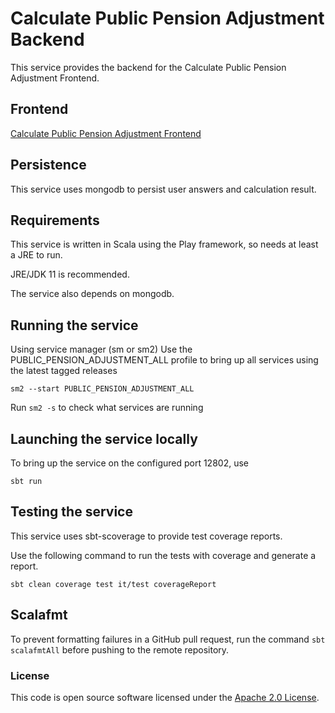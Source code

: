 
# Calculate Public Pension Adjustment Backend
This service provides the backend for the Calculate Public Pension Adjustment Frontend.

## Frontend
[Calculate Public Pension Adjustment Frontend](https://github.com/hmrc/calculate-public-pension-adjustment-frontend)

## Persistence
This service uses mongodb to persist user answers and calculation result.

## Requirements
This service is written in Scala using the Play framework, so needs at least a JRE to run.

JRE/JDK 11 is recommended.

The service also depends on mongodb.

## Running the service
Using service manager (sm or sm2)
Use the PUBLIC_PENSION_ADJUSTMENT_ALL profile to bring up all services using the latest tagged releases
```
sm2 --start PUBLIC_PENSION_ADJUSTMENT_ALL
```

Run `sm2 -s` to check what services are running

## Launching the service locally
To bring up the service on the configured port 12802, use

```
sbt run
```

## Testing the service
This service uses sbt-scoverage to provide test coverage reports.

Use the following command to run the tests with coverage and generate a report.
```
sbt clean coverage test it/test coverageReport
```

## Scalafmt
To prevent formatting failures in a GitHub pull request,
run the command ``sbt scalafmtAll`` before pushing to the remote repository.

### License
This code is open source software licensed under the [Apache 2.0 License]("https://www.apache.org/licenses/LICENSE-2.0.html").